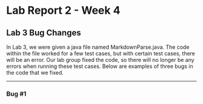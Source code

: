 # Lab Report 2 - Week 4

## Lab 3 Bug Changes

In Lab 3, we were given a java file named MarkdownParse.java. The code within the file worked for a few test cases, but with certain test cases, there will be an error. Our lab group fixed the code, so there will no longer be any errors when running these test cases. Below are examples of three bugs in the code that we fixed.

---

### Bug #1


